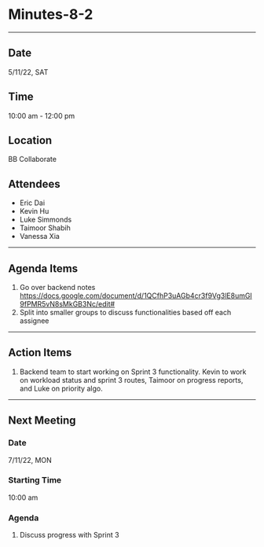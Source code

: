 # Minutes-8-2

---

## Date

5/11/22, SAT

## Time

10:00 am - 12:00 pm

## Location

BB Collaborate

## Attendees

- Eric Dai
- Kevin Hu
- Luke Simmonds
- Taimoor Shabih
- Vanessa Xia

---

## Agenda Items

1. Go over backend notes https://docs.google.com/document/d/1QCfhP3uAGb4cr3f9Vg3lE8umGI9fPMR5vN8sMkGB3Nc/edit#
2. Split into smaller groups to discuss functionalities based off each assignee

---

## Action Items

1. Backend team to start working on Sprint 3 functionality. Kevin to work on workload status and sprint 3 routes, Taimoor on progress reports, and Luke on priority algo. 
---

## Next Meeting

### Date

7/11/22, MON

### Starting Time

10:00 am

### Agenda

1. Discuss progress with Sprint 3
